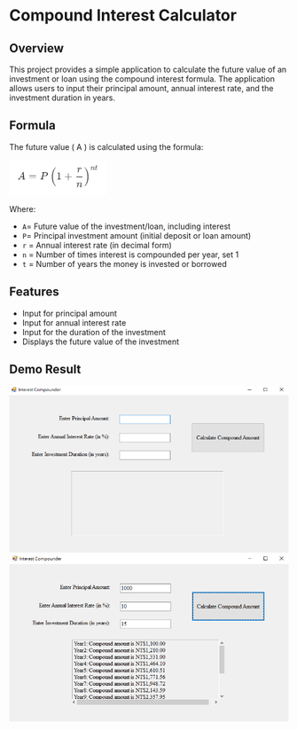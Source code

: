 # Compound Interest Calculator

## Overview
This project provides a simple application to calculate the future value of an investment or loan using the compound interest formula. The application allows users to input their principal amount, annual interest rate, and the investment duration in years.

## Formula
The future value \( A \) is calculated using the formula:

![alt text](image-2.png)

Where:
- `A`= Future value of the investment/loan, including interest
- `P`= Principal investment amount (initial deposit or loan amount)
- `r` = Annual interest rate (in decimal form)
- `n` = Number of times interest is compounded per year, set 1
- `t` = Number of years the money is invested or borrowed

## Features
- Input for principal amount
- Input for annual interest rate
- Input for the duration of the investment
- Displays the future value of the investment

## Demo Result
![alt text](image.png)
![alt text](image-1.png)